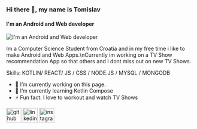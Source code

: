 ### Hi there 👋, my name is Tomislav
#### I'm an Android and Web developer
![I'm an Android and Web developer](https://arturssmirnovs.github.io/github-profile-readme-generator/images/banner.png)

Im a Computer Science Student from Croatia and in my free time i like to make Android and Web Apps.\nCurrently im working on a TV Show recommendation App so that others and I dont miss out on new TV Shows.

Skills: KOTLIN/ REACT/ JS / CSS / NODE.JS / MYSQL / MONGODB

- 🔭 I’m currently working on this page. 
- 🌱 I’m currently learning Kotlin Compose 
- ⚡ Fun fact: I love to workout and watch TV Shows 


[<img src='https://cdn.jsdelivr.net/npm/simple-icons@3.0.1/icons/github.svg' alt='github' height='40'>](https://github.com/tgodek)  [<img src='https://cdn.jsdelivr.net/npm/simple-icons@3.0.1/icons/linkedin.svg' alt='linkedin' height='40'>](https://www.linkedin.com/in/tomislav-godek-a37792206/)  [<img src='https://cdn.jsdelivr.net/npm/simple-icons@3.0.1/icons/instagram.svg' alt='instagram' height='40'>](https://www.instagram.com/tomislav.godek/)  

